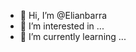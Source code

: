 - 👋 Hi, I’m @Elianbarra
- 👀 I’m interested in ...
- 🌱 I’m currently learning ...


<!---
Elianbarra/Elianbarra is a ✨ special ✨ repository because its `README.md` (this file) appears on your GitHub profile.
You can click the Preview link to take a look at your changes.
--->
